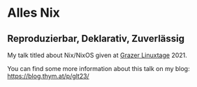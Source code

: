 # Alles Nix

## Reproduzierbar, Deklarativ, Zuverlässig

My talk titled about Nix/NixOS given at [Grazer Linuxtage](https://www.linuxtage.at/en/) 2021.

You can find some more information about this talk on my blog:
https://blog.thym.at/p/glt23/
